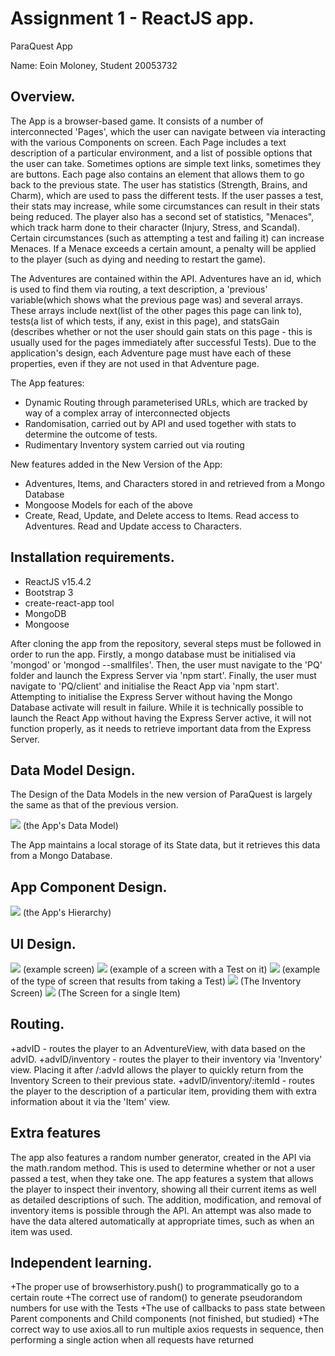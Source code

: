 # Assignment 1 - ReactJS app.
ParaQuest App

Name: Eoin Moloney, Student 20053732


## Overview.

The App is a browser-based game. It consists of a number of interconnected 'Pages', which the user can navigate between via interacting
with the various Components on screen. Each Page includes a text description of a particular environment, and a list of possible options
that the user can take. Sometimes options are simple text links, sometimes they are buttons. Each page also contains an element that allows
them to go back to the previous state. The user has statistics (Strength, Brains, and Charm), which are used to pass the different tests.
If the user passes a test, their stats may increase, while some circumstances can result in their stats being reduced. The player also has
a second set of statistics, "Menaces", which track harm done to their character (Injury, Stress, and Scandal). Certain circumstances (such
as attempting a test and failing it) can increase Menaces. If a Menace exceeds a certain amount, a penalty will be applied to the player
(such as dying and needing to restart the game).


The Adventures are contained within the API. Adventures have an id, which is used to find them via routing, a text description, a 'previous'
variable(which shows what the previous page was) and several arrays.
These arrays include next(list of the other pages this page can link to), tests(a list of which tests, if any, exist in this page), and statsGain
(describes whether or not the user should gain stats on this page - this is usually used for the pages immediately after successful
Tests). Due to the application's design, each Adventure page must have each of these properties, even if they are not used in that Adventure page.


 The App features:
 
 + Dynamic Routing through parameterised URLs, which are tracked by way of a complex array of interconnected objects
 + Randomisation, carried out by API and used together with stats to determine the outcome of tests. 
 + Rudimentary Inventory system carried out via routing
 
 New features added in the New Version of the App:
 + Adventures, Items, and Characters stored in and retrieved from a Mongo Database
 + Mongoose Models for each of the above
 + Create, Read, Update, and Delete access to Items. Read access to Adventures. Read and Update access to Characters. 

## Installation requirements.
+ ReactJS v15.4.2
+ Bootstrap 3
+ create-react-app tool
+ MongoDB
+ Mongoose

After cloning the app from the repository, several steps must be followed in order to run the app. Firstly, a mongo database must
be initialised via 'mongod' or 'mongod --smallfiles'. Then, the user must navigate to the 'PQ' folder and launch the Express Server
via 'npm start'. Finally, the user must navigate to 'PQ/client' and initialise the React App via 'npm start'. Attempting to initialise
the Express Server without having the Mongo Database activate will result in failure. While it is technically possible to launch the 
React App without having the Express Server active, it will not function properly, as it needs to retrieve important data from the Express Server.

## Data Model Design.

The Design of the Data Models in the new version of ParaQuest is largely the same as that of the previous version.

![][image1]
(the App's Data Model)

The App maintains a local storage of its State data, but it retrieves this data from a Mongo Database.

## App Component Design.


![][image2]
(the App's Hierarchy)
## UI Design.

![][image3]
(example screen)
![][image4]
(example of a screen with a Test on it)
![][image5]
(example of the type of screen that results from taking a Test)
![][image6]
(The Inventory Screen)
![][image7]
(The Screen for a single Item)

## Routing.

+advID - routes the player to an AdventureView, with data based on the advID.
+advID/inventory - routes the player to their inventory via 'Inventory' view. Placing it after /:advId allows the player to quickly return from the Inventory Screen to their previous state.
+advID/inventory/:itemId - routes the player to the description of a particular item, providing them with extra information about it via the 'Item' view.

 
## Extra features

The app also features a random number generator, created in the API via the math.random method. This is used to determine whether or not a user
passed a test, when they take one.
The app features a system that allows the player to inspect their inventory, showing all their current items as well as detailed descriptions of such.
The addition, modification, and removal of inventory items is possible through the API. An attempt was also made to have the data altered automatically
at appropriate times, such as when an item was used.

## Independent learning.

+The proper use of browserhistory.push() to programmatically go to a certain route
+The correct use of random() to generate pseudorandom numbers for use with the Tests
+The use of callbacks to pass state between Parent components and Child components (not finished, but studied)
+The correct way to use axios.all to run multiple axios requests in sequence, then performing a single action when all requests have returned

[image1]: https://cloud.githubusercontent.com/assets/8709835/24334558/10f8fd76-1264-11e7-94a2-4451e39799fc.jpg
[image2]: https://cloud.githubusercontent.com/assets/8709835/24334561/149057b8-1264-11e7-8ed9-c7409b7424cb.jpg
[image3]: https://cloud.githubusercontent.com/assets/8709835/24334552/07435c68-1264-11e7-9185-9a40dd262ccc.JPG
[image4]: https://cloud.githubusercontent.com/assets/8709835/24334553/0ae9f8fe-1264-11e7-806f-7316bde08d45.JPG
[image5]: https://cloud.githubusercontent.com/assets/8709835/24334555/0de9b0bc-1264-11e7-80c0-0fb06de8336d.JPG
[image6]: https://cloud.githubusercontent.com/assets/8709835/24334564/1ddb8086-1264-11e7-8619-fc4e110b1a81.JPG
[image7]: https://cloud.githubusercontent.com/assets/8709835/24334563/18633e3c-1264-11e7-8c67-1bb380ad1591.JPG
